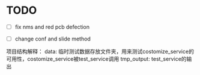 # TODO
- [ ] fix nms and red pcb defection
- [ ] change conf and slide method


项目结构解释：
data: 临时测试数据存放文件夹，用来测试costomize_service的可用性，costomize_service被test_service调用
tmp_output: test_service的输出
